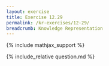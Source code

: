 ```yaml
---
layout: exercise
title: Exercise 12.29
permalink: /kr-exercises/12-29/
breadcrumb: Knowledge Representation
---
```


{% include mathjax_support %}

<div><i class="arrow-up" data-chapter="kr-exercises" data-exercise="ex_29" data-rating="0"></i></div>
{% include_relative question.md %}
